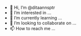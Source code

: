 - 👋 Hi, I’m @ditaannsptr
- 👀 I’m interested in ...
- 🌱 I’m currently learning ...
- 💞️ I’m looking to collaborate on ...
- 📫 How to reach me ...

<!---
ditaannsptr/ditaannsptr is a ✨ special ✨ repository because its `README.md` (this file) appears on your GitHub profile.
You can click the Preview link to take a look at your changes.
--->
